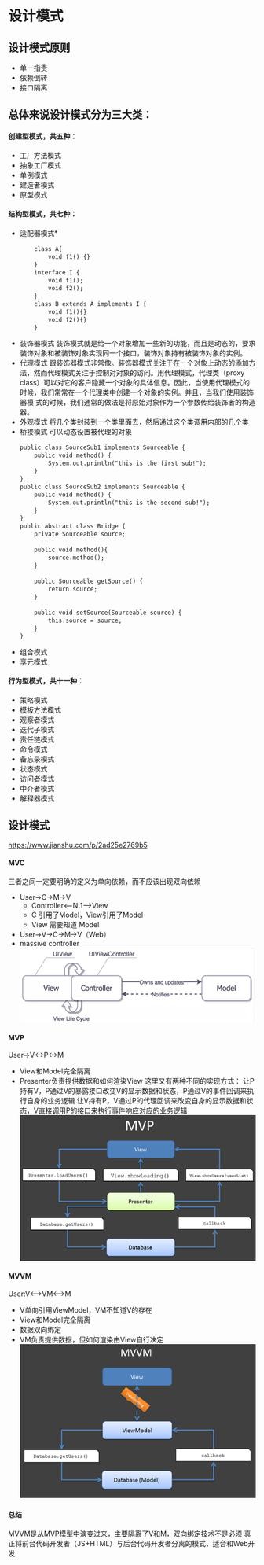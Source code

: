 # 设计模式
## 设计模式原则
- 单一指责
- 依赖倒转
- 接口隔离
## 总体来说设计模式分为三大类：
#### 创建型模式，共五种：
- 工厂方法模式
- 抽象工厂模式
- 单例模式
- 建造者模式
- 原型模式
#### 结构型模式，共七种：
- 适配器模式*
    ```
        class A{
            void f1() {}
        }
        interface I {
            void f1();
            void f2();
        }
        class B extends A implements I {
            void f1(){}
            void f2(){}
        }
    ```
- 装饰器模式
    装饰模式就是给一个对象增加一些新的功能，而且是动态的，要求装饰对象和被装饰对象实现同一个接口，装饰对象持有被装饰对象的实例。
- 代理模式
    跟装饰器模式非常像。装饰器模式关注于在一个对象上动态的添加方法，然而代理模式关注于控制对对象的访问。用代理模式，代理类（proxy class）可以对它的客户隐藏一个对象的具体信息。因此，当使用代理模式的时候，我们常常在一个代理类中创建一个对象的实例。并且，当我们使用装饰器模 式的时候，我们通常的做法是将原始对象作为一个参数传给装饰者的构造器。
- 外观模式
    将几个类封装到一个类里面去，然后通过这个类调用内部的几个类
- 桥接模式
    可以动态设置被代理的对象
    ```
    public class SourceSub1 implements Sourceable {
        public void method() {  
            System.out.println("this is the first sub!");  
        }
    }
    public class SourceSub2 implements Sourceable {
        public void method() {  
            System.out.println("this is the second sub!");  
        }
    }
    public abstract class Bridge {  
        private Sourceable source;  
    
        public void method(){  
            source.method();  
        }  
        
        public Sourceable getSource() {  
            return source;  
        }  
    
        public void setSource(Sourceable source) {  
            this.source = source;  
        }  
    }  
    ```
- 组合模式
- 享元模式
#### 行为型模式，共十一种：
- 策略模式
- 模板方法模式
- 观察者模式
- 迭代子模式
- 责任链模式
- 命令模式
- 备忘录模式
- 状态模式
- 访问者模式
- 中介者模式
- 解释器模式
## 设计模式
https://www.jianshu.com/p/2ad25e2769b5
#### MVC
三者之间一定要明确的定义为单向依赖，而不应该出现双向依赖
- User->C->M->V
    - Controller<--N:1-->View
    - C 引用了Model，View引用了Model
    - View 需要知道 Model
- User->V->C->M->V（Web）
- massive controller
![massive mvc](ios-mvc.webp)
#### MVP
User->V<->P<->M
- View和Model完全隔离
- Presenter负责提供数据和如何渲染View
这里又有两种不同的实现方式：
让P持有V，P通过V的暴露接口改变V的显示数据和状态，P通过V的事件回调来执行自身的业务逻辑
让V持有P，V通过P的代理回调来改变自身的显示数据和状态，V直接调用P的接口来执行事件响应对应的业务逻辑
![MVP](mvp.png)
#### MVVM
User:V<-->VM<-->M
- V单向引用ViewModel，VM不知道V的存在
- View和Model完全隔离
- 数据双向绑定
- VM负责提供数据，但如何渲染由View自行决定
![MVVM](mvvm.png)
#### 总结
MVVM是从MVP模型中演变过来，主要隔离了V和M，双向绑定技术不是必须
真正将前台代码开发者（JS+HTML）与后台代码开发者分离的模式，适合和Web开发